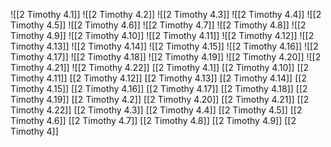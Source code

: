 ![[2 Timothy 4.1]]
![[2 Timothy 4.2]]
![[2 Timothy 4.3]]
![[2 Timothy 4.4]]
![[2 Timothy 4.5]]
![[2 Timothy 4.6]]
![[2 Timothy 4.7]]
![[2 Timothy 4.8]]
![[2 Timothy 4.9]]
![[2 Timothy 4.10]]
![[2 Timothy 4.11]]
![[2 Timothy 4.12]]
![[2 Timothy 4.13]]
![[2 Timothy 4.14]]
![[2 Timothy 4.15]]
![[2 Timothy 4.16]]
![[2 Timothy 4.17]]
![[2 Timothy 4.18]]
![[2 Timothy 4.19]]
![[2 Timothy 4.20]]
![[2 Timothy 4.21]]
![[2 Timothy 4.22]]
[[2 Timothy 4.1]]
[[2 Timothy 4.10]]
[[2 Timothy 4.11]]
[[2 Timothy 4.12]]
[[2 Timothy 4.13]]
[[2 Timothy 4.14]]
[[2 Timothy 4.15]]
[[2 Timothy 4.16]]
[[2 Timothy 4.17]]
[[2 Timothy 4.18]]
[[2 Timothy 4.19]]
[[2 Timothy 4.2]]
[[2 Timothy 4.20]]
[[2 Timothy 4.21]]
[[2 Timothy 4.22]]
[[2 Timothy 4.3]]
[[2 Timothy 4.4]]
[[2 Timothy 4.5]]
[[2 Timothy 4.6]]
[[2 Timothy 4.7]]
[[2 Timothy 4.8]]
[[2 Timothy 4.9]]
[[2 Timothy 4]]
